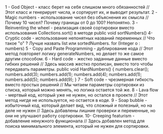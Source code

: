 1 - God Object - класс берет на себя слишком много обязанностей
    // Этот класс и генерирует числа, и сортирует их, и выводит результат.
2 - Magic numbers - использование чисел без объяснения их смысла
        // Почему 10 чисел? Почему границы от 0 до 100? Непонятно.
3 - Reinventing the wheel - реализация своей сортировки вместо использования Collections.sort() в методе public void sortNumbers() 
4- Cryptic code - использование непонятных названий переменных
        // Что такое "o" ? Лучше назвать list или sortedNumbers.
        for (Integer o : numbers) 
5 - Copy and Paste Programming - дублирование кода
    // Этот метод повторяет логику generateNumbers, но делает то же самое другим способом.
6 - Hard code - жестко заданные данные вместо гибких решений
    // Здесь массив жестко прописан, вместо того чтобы передавать параметры.
    public void HardNumbers() {
        numbers.clear();
        numbers.add(3);
        numbers.add(1);
        numbers.add(4);
        numbers.add(1);
        numbers.add(5);
        numbers.add(9);
    }
7 - Soft code - чрезмерная гибкость вместо простых решений
    // Мы читаем параметры сортировки из списка, который можно менять, но логика остается той же.
8 - Lava flow - мертвый код, который уже не нужен, но остался в проекте
    // Этот метод нигде не используется, но остается в коде.
9 - Soap bubble - избыточный код, который делает вид, что сложный и полезный, но на деле не нужен
    // Здесь добавлены лишние проверки и переменные, но они не улучшают работу сортировки.
10-  Creeping featurism - добавление ненужного функционала
    // Здесь добавлен метод для поиска минимального элемента, который не нужен для сортировки.
